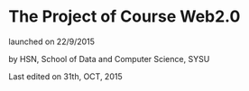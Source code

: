 # The Project of Course Web2.0 #

launched on 22/9/2015

by HSN, School of Data and Computer Science, SYSU

Last edited on 31th, OCT, 2015
